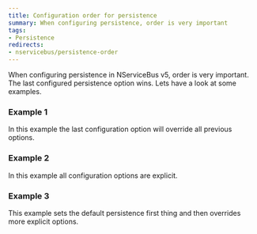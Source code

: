 ```yaml
---
title: Configuration order for persistence
summary: When configuring persistence, order is very important
tags:
- Persistence
redirects:
- nservicebus/persistence-order
---
```


When configuring persistence in NServiceBus v5, order is very important.
The last configured persistence option wins.
Lets have a look at some examples.

### Example 1

In this example the last configuration option will override all previous options.

<!-- import PersistenceOrder_Incorrect -->

### Example 2

In this example all configuration options are explicit.

<!-- import PersistenceOrder_Explicit -->

### Example 3

This example sets the default persistence first thing and then overrides more explicit options.

<!-- import PersistenceOrder_Correct -->